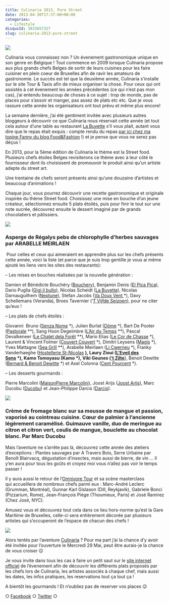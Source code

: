 ```yaml
---
title: Culinaria 2013, Pure Street
date: 2013-04-30T17:37:00+00:00
categories:
  - Lifestyle
disqusId: 3833657327
slug: culinaria-2013-pure-street
---
```


![](http://www.crokmou.com/wp-content/uploads/2013/04/Culinaria_pure_street1.jpg)

Culinaria vous connaissez non ? Un évenement gastronomique unique en son genre en Belgique ! Tout commence en 2009 lorsque Culinaria propose aux plus grands chefs Belges de sortir de leurs cuisines pour les faire cuisiner en plein coeur de Bruxelles afin de ravir les amateurs de gastronomie. Le succès est tel que la deuxième année, Culinaria s’installe sur le site Tour & Taxis afin de mieux organiser la chose. Pour ceux qui ont assistés à cet évenement les années précédentes (ce qui n’est pas mon cas), j’ai entendu beaucoup de choses à ce sujet : trop de monde, pas de places pour s’assoir et manger, pas assez de plats etc etc. Que je vous rassure cette année les organisateurs ont tout prévu et même plus encore!

La semaine dernière, j’ai été gentiment invitée avec plusieurs autres bloggeurs à découvrir ce que Culinaria nous réservait cette année (et tout cela autour d’une table au restaurant [La Buvette](http://www.la-buvette.be/) s’il vous plait, autant vous dire que le repas était exquis : compte rendu du repas [par ici chez ma topine Fanny du blog Food&Fashion](http://www.foodandfashion.eu/article-bruxelles-saint-gilles-un-diner-a-la-buvette-chaussee-d-alsemberg-117257373.html) !) et je pense que vous ne serez pas déçus !

En 2013, pour la 5ème édition de Culinaria le thème est la Street food. Plusieurs chefs étoiles Belges revisiterons ce thème avec à leur côté le fournisseur dont ils choisissent de promouvoir le produit ainsi qu’un artiste adepte du street art.

Une trentaine de chefs seront présents ainsi qu’une douzaine d’artistes et beaucoup d’animations !

Chaque jour, vous pourrez découvrir une recette gastronomique et originale inspirée du thème Street food. Choisissez une mise en bouche d’un jeune créateur, sélectionnez ensuite 5 plats étoilés, puis pour finir le tout sur une note sucrée, découvrez ensuite le dessert imaginé par de grands chocolatiers et pâtissiers.

[![](http://www.crokmou.com/wp-content/uploads/2013/04/Arabelle-Meirlaen-300x2001-300x200.jpg)](http://www.crokmou.com/wp-content/uploads/2013/04/Arabelle-Meirlaen-300x2001.jpg)

### Asperge de Régalys pebs de chlorophylle d’herbes sauvages par ARABELLE MEIRLAEN

 Pour celles et ceux qui aimeraient en apprendre plus sur les chefs présents cette année, voici la liste (et parce que je suis trop gentille je vous ai même ajouté les liens vers les sites des restaurants): 

– Les mises en bouches réalisées par la nouvelle génération :

Damien et Bénédicte Bouchéry ([Bouchery](http://www.bouchery-restaurant.be/index_temp2.php)), Benjamin Denis ([El Pica Pica](http://www.elpicapica.be/fr/accueil/)), Dario Puglia ([Gigi il bullo](https://www.facebook.com/pages/Gigi-IL-BULLO/281109311917385?sk=wall)), Nicolas Scheidt ([La Buvette](http://www.la-buvette.be/)), Nicolas Darnauguilhem ([Neptune](http://www.neptuneresto.com/)), Stefan Jacobs ([Va Doux Vent ](http://www.vadouxvent.be/)*), Davy Schellemans (Veranda), Broes Tavernier (‘[T Vijfde Seizoen](http://www.tvijfdeseizoen.com/)), pour ne citer qu’eux !

– Les plats de chefs étoilés :

Giovanni  Bruno ([Senza Nome](http://www.senzanome.be/) *), Julien Burlat ([Dôme](http://www.domeweb.be/) *), Bart De Pooter ([Pastorale](http://www.depastorale.be/) **), Sang Hoon Degeimbre ([L’Air du Temps](http://www.airdutemps.be/) **), Pascal Devalkeneer ([Le Chalet dela Forêt](http://www.lechaletdelaforet.be/) **), Mario Elias ([Le Cor de Chasse](http://www.lecordechasse.be/) *), Laurent & Vincent Folmer ([Couvert Couvert](http://www.couvertcouvert.be/) *), Dimitri Leysens ([Magis](http://www.restaurantmagis.be/) *), Yves Mattagne ([Sea Grill](http://www.seagrill.be/) **), Arabelle Meirlaen ([Li Cwerneu](http://www.licwerneu.be/) *), Franky Vanderhaeghe ([Hostellerie St-Nicolas](http://www.hostellerie-stnicolas.com/) **), Laury Zioui ([L’Eveil des Sens](http://www.leveildessens.be/) *), Kamo Tomoyasu (Kamo *), Viki Geunes ([‘t Zilte](http://www.tzilte.be/)**), Benoit Dewitte ([Bernard & Benoit Dewitte](http://www.benoitdewitte.be/) *) et Axel Colonna ([Cent Pourcent](http://www.centpourcent.be/) *).

– Les desserts gourmands :

Pierre Marcolini ([MaisonPierre Marcolini](http://www.marcolini.be/)), Joost Arijs ([Joost Arijs](http://www.joostarijs.be/)), Marc Ducobu ([Ducobu](http://www.ducobu.be/)) et Jean-Philippe Darcis ([Darcis](http://darcis.com/)).

[![](http://www.crokmou.com/wp-content/uploads/2013/04/Marc-Ducobu-200x3001-200x300.jpg)](http://www.crokmou.com/wp-content/uploads/2013/04/Marc-Ducobu-200x3001.jpg)

### Crème de fromage blanc sur sa mousse de mangue et passion, vaporisé au cointreau cuisine. Cœur de palmier à l’ancienne légèrement caramélisé. Guimauve vanille, duo de meringue au citron et citron vert, coulis de mangue, bouclette au chocolat blanc. Par Marc Ducobu

Mais l’aventure ne s’arrête pas là, découvrez cette année des ateliers d’exceptions : Plantes sauvages par A Travers Bois, Serre Urbaine par Benoît Blairvacq, dégustation d’insectes, mais aussi de bierre, de vin … Il y’en aura pour tous les goûts et croyez moi vous n’allez pas voir le temps passer !

Il y aura aussi le retour de l’[Omnivore Tour](http://www.omnivore.com/) et sa scène masterclass qui accueillera de nombreux chefs parmi eux : Marc-André Leclerc (Grumman, Montréal), Gunnar Karl Gislason (Dill, Reykjavik), Gabriele Bonci (Pizzarium, Rome), Jean-François Piège (Thoumieux, Paris) et José Ramirez (Chez José, NYC).

Amusez vous et découvrez tout cela dans ce lieu hors-norme qu’est la Gare Maritime de Bruxelles, celle-ci sera entièrement décorée par plusieurs artistes qui s’occuperont de l’espace de chacun des chefs !

[![](http://www.crokmou.com/wp-content/uploads/2013/04/JJ4_3765-300x2001-300x200.jpg)](http://www.crokmou.com/wp-content/uploads/2013/04/JJ4_3765-300x2001.jpg)

Alors tentés par l’aventure [Culinaria](http://www.culinariasquare.com/) ? Pour ma part j’ai la chance d’y avoir été invitée pour l’ouverture le Mercredi 29 Mai, peut être aurais-je la chance de vous croiser 😉

Je vous invite dans tous les cas à faire un petit saut sur le [site internet officiel](http://www.culinariasquare.com/) de l’évenement afin de découvrir les différents plats proposés par les chefs lors de Culinaria, les artistes associés à chaque chef, mais aussi les dates, les infos pratiques, les reservations tout ça tout ça !

A bientôt les gourmands ! Et n’oubliez pas de reserver vos places 😉

○ [Facebook](https://www.facebook.com/crokmou.blog) ○ [Twitter](https://twitter.com/Crokmou) ○

